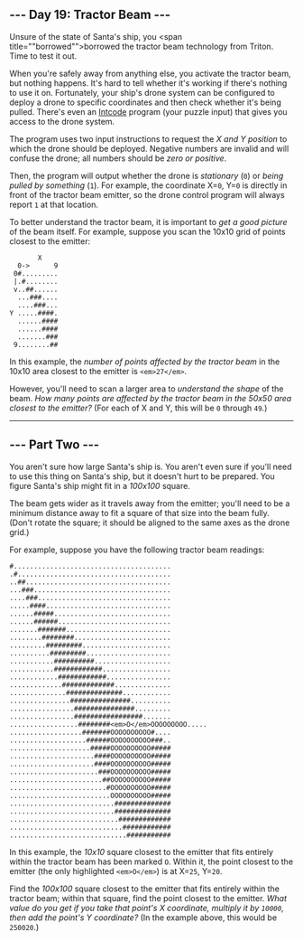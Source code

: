 --- Day 19: Tractor Beam ---
----------------------------

Unsure of the state of Santa's ship, you <span title=""borrowed"">borrowed</span> the tractor beam technology from Triton. Time to test it out.

When you're safely away from anything else, you activate the tractor beam, but nothing happens. It's hard to tell whether it's working if there's nothing to use it on. Fortunately, your ship's drone system can be configured to deploy a drone to specific coordinates and then check whether it's being pulled. There's even an [Intcode](9) program (your puzzle input) that gives you access to the drone system.

The program uses two input instructions to request the *X and Y position* to which the drone should be deployed. Negative numbers are invalid and will confuse the drone; all numbers should be *zero or positive*.

Then, the program will output whether the drone is *stationary* (`0`) or *being pulled by something* (`1`). For example, the coordinate X=`0`, Y=`0` is directly in front of the tractor beam emitter, so the drone control program will always report `1` at that location.

To better understand the tractor beam, it is important to *get a good picture* of the beam itself. For example, suppose you scan the 10x10 grid of points closest to the emitter:

```
       X
  0->      9
 0#.........
 |.#........
 v..##......
  ...###....
  ....###...
Y .....####.
  ......####
  ......####
  .......###
 9........##

```

In this example, the *number of points affected by the tractor beam* in the 10x10 area closest to the emitter is `<em>27</em>`.

However, you'll need to scan a larger area to *understand the shape* of the beam. *How many points are affected by the tractor beam in the 50x50 area closest to the emitter?* (For each of X and Y, this will be `0` through `49`.)

-----

--- Part Two ---
----------------

You aren't sure how large Santa's ship is. You aren't even sure if you'll need to use this thing on Santa's ship, but it doesn't hurt to be prepared. You figure Santa's ship might fit in a *100x100* square.

The beam gets wider as it travels away from the emitter; you'll need to be a minimum distance away to fit a square of that size into the beam fully. (Don't rotate the square; it should be aligned to the same axes as the drone grid.)

For example, suppose you have the following tractor beam readings:

```
#.......................................
.#......................................
..##....................................
...###..................................
....###.................................
.....####...............................
......#####.............................
......######............................
.......#######..........................
........########........................
.........#########......................
..........#########.....................
...........##########...................
...........############.................
............############................
.............#############..............
..............##############............
...............###############..........
................###############.........
................#################.......
.................########<em>O</em>OOOOOOOOO.....
..................#######OOOOOOOOOO#....
...................######OOOOOOOOOO###..
....................#####OOOOOOOOOO#####
.....................####OOOOOOOOOO#####
.....................####OOOOOOOOOO#####
......................###OOOOOOOOOO#####
.......................##OOOOOOOOOO#####
........................#OOOOOOOOOO#####
.........................OOOOOOOOOO#####
..........................##############
..........................##############
...........................#############
............................############
.............................###########

```

In this example, the *10x10* square closest to the emitter that fits entirely within the tractor beam has been marked `O`. Within it, the point closest to the emitter (the only highlighted `<em>O</em>`) is at X=`25`, Y=`20`.

Find the *100x100* square closest to the emitter that fits entirely within the tractor beam; within that square, find the point closest to the emitter. *What value do you get if you take that point's X coordinate, multiply it by `10000`, then add the point's Y coordinate?* (In the example above, this would be `250020`.)